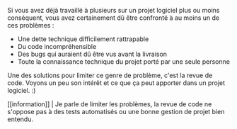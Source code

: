 Si vous avez déjà travaillé à plusieurs sur un projet logiciel plus ou moins conséquent, vous avez certainement dû être confronté à au moins un de ces problèmes :

- Une dette technique difficilement rattrapable
- Du code incompréhensible 
- Des bugs qui auraient dû être vus avant la livraison
- Toute la connaissance technique du projet porté par une seule personne

Une des solutions pour limiter ce genre de problème, c'est la revue de code. Voyons un peu son intérêt et ce que ça peut apporter dans un projet logiciel. :)

[[information]]
| Je parle de limiter les problèmes, la revue de code ne s'oppose pas à des tests automatisés ou une bonne gestion de projet bien entendu. 

